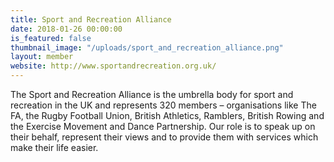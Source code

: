 ```yaml
---
title: Sport and Recreation Alliance
date: 2018-01-26 00:00:00
is_featured: false
thumbnail_image: "/uploads/sport_and_recreation_alliance.png"
layout: member
website: http://www.sportandrecreation.org.uk/
---
```


The Sport and Recreation Alliance is the umbrella body for sport and recreation in the UK and represents 320 members – organisations like The FA, the Rugby Football Union, British Athletics, Ramblers, British Rowing and the Exercise Movement and Dance Partnership. Our role is to speak up on their behalf, represent their views and to provide them with services which make their life easier.